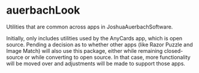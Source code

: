 # auerbachLook
Utilities that are common across apps in JoshuaAuerbachSoftware.

Initially, only includes utilities used by the AnyCards app, which is open source.  Pending a decision as to whether other apps (like Razor Puzzle and Image Match) will also use this package, either while remaining closed-source or while converting to open source.  In that case, more functionality will be moved over and adjustments will be made to support those apps.
